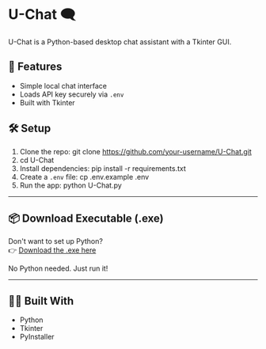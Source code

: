 
# U-Chat 🗨️

U-Chat is a Python-based desktop chat assistant with a Tkinter GUI.

## 🚀 Features

- Simple local chat interface
- Loads API key securely via `.env`
- Built with Tkinter

## 🛠️ Setup

1. Clone the repo: git clone https://github.com/your-username/U-Chat.git
2. cd U-Chat
3. Install dependencies: pip install -r requirements.txt
4. Create a `.env` file: cp .env.example .env
5.  Run the app: python U-Chat.py

   
---

## 📦 Download Executable (.exe)

Don't want to set up Python?  
👉 [Download the .exe here](https://github.com/YOUR-USERNAME/U-Chat/releases/latest)

No Python needed. Just run it!

---

## 👨‍💻 Built With

- Python
- Tkinter
- PyInstaller

